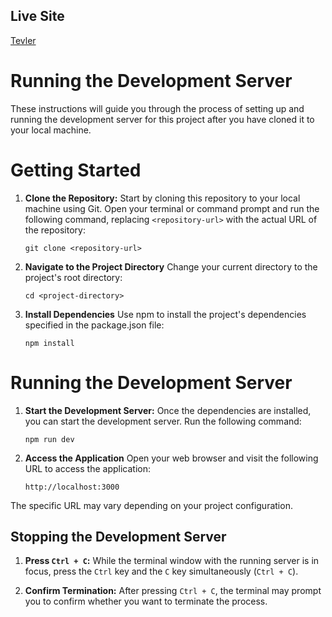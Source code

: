 ## Live Site
[Tevler](https://tevler.vercel.app/)


# Running the Development Server

These instructions will guide you through the process of setting up and running the development server for this project after you have cloned it to your local machine.


# Getting Started

1. **Clone the Repository:** Start by cloning this repository to your local machine using Git. Open your terminal or command prompt and run the following command, replacing `<repository-url>` with the actual URL of the repository:

   ```shell
   git clone <repository-url>
   ```

2. **Navigate to the Project Directory** Change your current directory to the project's root directory:
    ```shell
    cd <project-directory>
    ```

3. **Install Dependencies** Use npm to install the project's dependencies specified in the package.json file:
    ```shell
    npm install
    ```

# Running the Development Server

1. **Start the Development Server:** Once the dependencies are installed, you can start the development server. Run the following command:

    ```shell
    npm run dev
    ```
2. **Access the Application** Open your web browser and visit the following URL to access the application:

    ```shell
    http://localhost:3000
    ```
  The specific URL may vary depending on your project configuration.

## Stopping the Development Server

1. **Press `Ctrl + C`:** While the terminal window with the running server is in focus, press the `Ctrl` key and the `C` key simultaneously (`Ctrl + C`).

2. **Confirm Termination:** After pressing `Ctrl + C`, the terminal may prompt you to confirm whether you want to terminate the process. 





